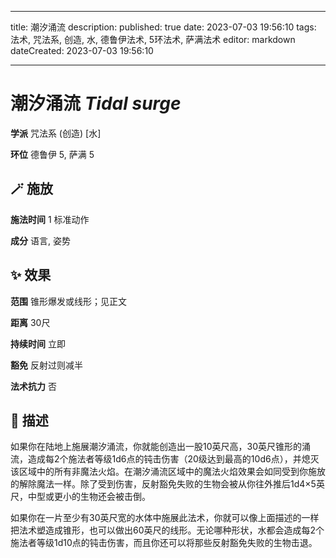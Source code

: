 
---
title: 潮汐涌流
description: 
published: true
date: 2023-07-03 19:56:10
tags: 法术, 咒法系, 创造, 水, 德鲁伊法术, 5环法术, 萨满法术
editor: markdown
dateCreated: 2023-07-03 19:56:10

---

# **潮汐涌流** *Tidal surge*

**学派** 咒法系 (创造) \[水\] 

**环位** 德鲁伊 5, 萨满 5

## 🪄 施放

**施法时间** 1 标准动作

**成分** 语言, 姿势

## ✨ 效果  

**范围** 锥形爆发或线形；见正文

**距离** 30尺  

**持续时间** 立即 

**豁免** 反射过则减半

**法术抗力** 否

## 📖 描述

如果你在陆地上施展潮汐涌流，你就能创造出一股10英尺高，30英尺锥形的涌流，造成每2个施法者等级1d6点的钝击伤害（20级达到最高的10d6点），并熄灭该区域中的所有非魔法火焰。在潮汐涌流区域中的魔法火焰效果会如同受到你施放的解除魔法一样。除了受到伤害，反射豁免失败的生物会被从你往外推后1d4×5英尺，中型或更小的生物还会被击倒。

如果你在一片至少有30英尺宽的水体中施展此法术，你就可以像上面描述的一样把法术塑造成锥形，也可以做出60英尺的线形。无论哪种形状，水都会造成每2个施法者等级1d10点的钝击伤害，而且你还可以将那些反射豁免失败的生物击退。
    